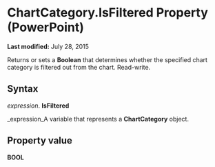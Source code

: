 
# ChartCategory.IsFiltered Property (PowerPoint)

 **Last modified:** July 28, 2015

Returns or sets a  **Boolean** that determines whether the specified chart category is filtered out from the chart. Read-write.

## Syntax

 _expression_. **IsFiltered**

 _expression_A variable that represents a  **ChartCategory** object.


## Property value

 **BOOL**

